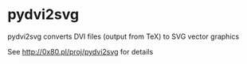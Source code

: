 pydvi2svg
=========

pydvi2svg converts DVI files (output from TeX) to SVG vector graphics

See http://0x80.pl/proj/pydvi2svg for details
